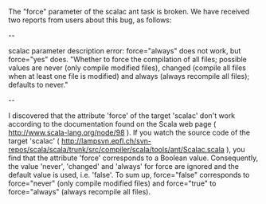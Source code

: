 The "force" parameter of the scalac ant task is broken. We have received two reports from users about this bug, as follows:

--

scalac parameter description error: force="always" does not work, but force="yes" does.
"Whether to force the compilation of all files; possible values are never (only compile modified files), changed (compile all files when at least one file is modified) and always (always recompile all files); defaults to never." 

--

I discovered that the attribute 'force' of the target 'scalac' don't
work according to the documentation found on the Scala web page
( http://www.scala-lang.org/node/98 ).
If you watch the source code of the target
'scalac' ( http://lampsvn.epfl.ch/svn-repos/scala/scala/trunk/src/compiler/scala/tools/ant/Scalac.scala ), you find that the attribute 'force' corresponds to a Boolean value. Consequently, the value 'never', 'changed' and 'always' for force are ignored and the default value is used, i.e. 'false'.
To sum up, force="false" corresponds to force="never" (only compile
modified files) and force="true" to force="always" (always recompile all
files). 


